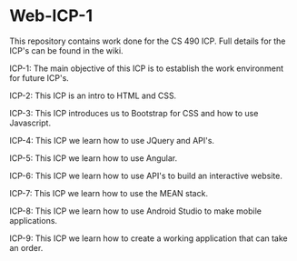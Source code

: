 # Web-ICP-1

This repository contains work done for the CS 490 ICP.  Full details for the ICP's can be found in the wiki.

ICP-1: The main objective of this ICP is to establish the work environment for future ICP's.

ICP-2: This ICP is an intro to HTML and CSS.

ICP-3: This ICP introduces us to Bootstrap for CSS and how to use Javascript.

ICP-4: This ICP we learn how to use JQuery and API's.

ICP-5: This ICP we learn how to use Angular.

ICP-6: This ICP we learn how to use API's to build an interactive website.

ICP-7: This ICP we learn how to use the MEAN stack.

ICP-8: This ICP we learn how to use Android Studio to make mobile applications.

ICP-9: This ICP we learn how to create a working application that can take an order.
